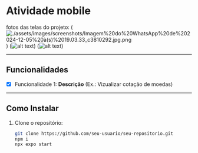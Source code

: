 
# Atividade mobile

fotos das telas do projeto:
(![./assets/images/screenshots/Imagem%20do%20WhatsApp%20de%202024-12-05%20à(s)%2019.03.33_c3810292.jpg.png](https://github.com/ErickSousa312/dolar-atv/blob/main/assets/images/screenshots/Imagem%20do%20WhatsApp%20de%202024-12-05%20%C3%A0(s)%2019.03.33_c3810292.jpg?raw=true))
(![alt text](https://github.com/ErickSousa312/dolar-atv/blob/main/assets/images/screenshots/Imagem%20do%20WhatsApp%20de%202024-12-05%20%C3%A0(s)%2019.03.33_c3810292.jpg?raw=true))
(![alt text](https://github.com/ErickSousa312/dolar-atv/blob/main/assets/images/screenshots/Imagem%20do%20WhatsApp%20de%202024-12-05%20%C3%A0(s)%2019.04.04_0e48163e.jpg?raw=true))

---

## Funcionalidades

- [x] Funcionalidade 1: **Descrição** (Ex.: Vizualizar cotação de moedas)

---

## Como Instalar

1. Clone o repositório:
   ```bash
   git clone https://github.com/seu-usuario/seu-repositorio.git
   npm i 
   npx expo start
